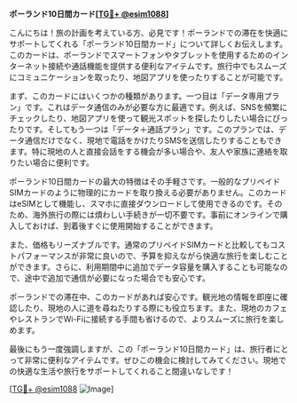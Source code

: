 **ポーランド10日間カード[[TG💪+ @esim1088](https://t.me/s/esim1088)]**

こんにちは！旅の計画を考えている方、必見です！ポーランドでの滞在を快適にサポートしてくれる「ポーランド10日間カード」について詳しくお伝えします。このカードは、ポーランドでスマートフォンやタブレットを使用するためのインターネット接続や通話機能を提供する便利なアイテムです。旅行中でもスムーズにコミュニケーションを取ったり、地図アプリを使ったりすることが可能です。

まず、このカードにはいくつかの種類があります。一つ目は「データ専用プラン」です。これはデータ通信のみが必要な方に最適です。例えば、SNSを頻繁にチェックしたり、地図アプリを使って観光スポットを探したりしたい場合にぴったりです。そしてもう一つは「データ＋通話プラン」です。このプランでは、データ通信だけでなく、現地で電話をかけたりSMSを送信したりすることもできます。特に現地の人と直接会話をする機会が多い場合や、友人や家族に連絡を取りたい場合に便利です。

ポーランド10日間カードの最大の特徴はその手軽さです。一般的なプリペイドSIMカードのように物理的にカードを取り換える必要がありません。このカードはeSIMとして機能し、スマホに直接ダウンロードして使用できるのです。そのため、海外旅行の際には煩わしい手続きが一切不要です。事前にオンラインで購入しておけば、到着後すぐに使用開始することができます。

また、価格もリーズナブルです。通常のプリペイドSIMカードと比較してもコストパフォーマンスが非常に良いので、予算を抑えながら快適な旅行を楽しむことができます。さらに、利用期間中に追加でデータ容量を購入することも可能なので、途中で追加で通信が必要になった場合でも安心です。

ポーランドでの滞在中、このカードがあれば安心です。観光地の情報を即座に確認したり、現地の人に道を尋ねたりする際にも役立ちます。また、現地のカフェやレストランでWi-Fiに接続する手間も省けるので、よりスムーズに旅行を楽しめます。

最後にもう一度強調しますが、この「ポーランド10日間カード」は、旅行者にとって非常に便利なアイテムです。ぜひこの機会に検討してみてください。現地での快適な生活や旅行をサポートしてくれること間違いなしです！

[[TG💪+ @esim1088](https://t.me/s/esim1088) ![Image](https://i.postimg.cc/Y0z9fWf4/image.png)]